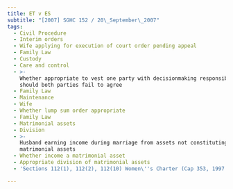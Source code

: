 ```yaml
---
title: ET v ES
subtitle: "[2007] SGHC 152 / 20\_September\_2007"
tags:
  - Civil Procedure
  - Interim orders
  - Wife applying for execution of court order pending appeal
  - Family Law
  - Custody
  - Care and control
  - >-
    Whether appropriate to vest one party with decisionmaking responsibility
    should both parties fail to agree
  - Family Law
  - Maintenance
  - Wife
  - Whether lump sum order appropriate
  - Family Law
  - Matrimonial assets
  - Division
  - >-
    Husband earning income during marriage from assets not constituting
    matrimonial assets
  - Whether income a matrimonial asset
  - Appropriate division of matrimonial assets
  - 'Sections 112(1), 112(2), 112(10) Women\''s Charter (Cap 353, 1997 Rev Ed)'

---
```


